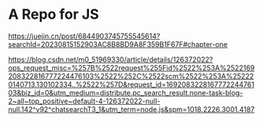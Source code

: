 # A Repo for JS
https://juejin.cn/post/6844903745755545614?searchId=20230815152903AC8B8BD9A8F359B1F67F#chapter-one

https://blog.csdn.net/m0_51969330/article/details/126372022?ops_request_misc=%257B%2522request%255Fid%2522%253A%2522169208322816777224476103%2522%252C%2522scm%2522%253A%252220140713.130102334..%2522%257D&request_id=169208322816777224476103&biz_id=0&utm_medium=distribute.pc_search_result.none-task-blog-2~all~top_positive~default-4-126372022-null-null.142^v92^chatsearchT3_1&utm_term=node.js&spm=1018.2226.3001.4187